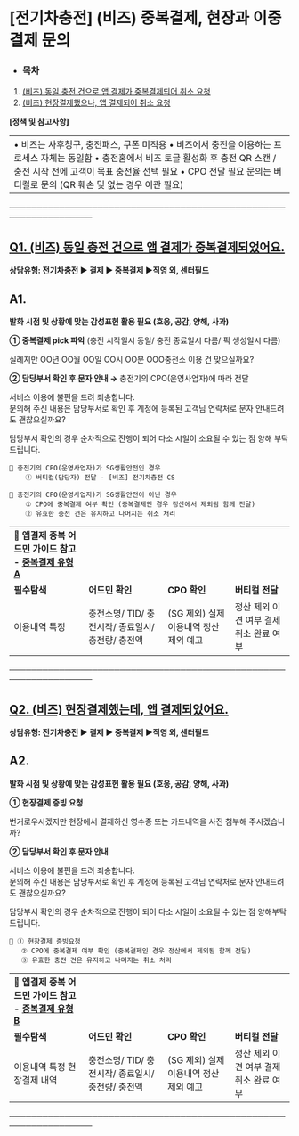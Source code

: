 # [전기차충전] (비즈) 중복결제, 현장과 이중결제 문의

* ### **목차**

1. [(비즈) 동일 충전 건으로 앱 결제가 중복결제되어 취소 요청](#h_01J00AV9GZJBTSJHW74W1RH952)
2. [(비즈) 현장결제했으나, 앱 결제되어 취소 요청](#01JRC13D8A6VCTHT4ZA4ARJ3F5)

**[정책 및 참고사항]**

|  |
| --- |
| • 비즈는 사후청구, 충전패스, 쿠폰 미적용 • 비즈에서 충전을 이용하는 프로세스 자체는 동일함 • 충전홈에서 비즈 토글 활성화 후 충전 QR 스캔 / 충전 시작 전에 고객이 목표 충전율 선택 필요 • CPO 전달 필요 문의는 버티컬로 문의 (QR 훼손 및 없는 경우 이관 필요) |

─────────────────────────────────────────────────────────────────

[**Q1. (비즈) 동일 충전 건으로 앱 결제가 중복결제되었어요.**](#h_01JN5VV1C5EG2MKX5HJ9SVA4HY)
-----------------------------------------------------------------------

**상담유형: 전기차충전 ▶ 결제 ▶ 중복결제 ▶직영 외, 센터필드**

**A1.**
-------

**발화 시점 및 상황에 맞는 감성표현 활용 필요 (호응, 공감, 양해, 사과)**

**① 중복결제 pick 파악** (충전 시작일시 동일/ 충전 종료일시 다름/ 픽 생성일시 다름)

실례지만 OO년 OO월 OO일 OO시 OO분 OOO충전소 이용 건 맞으실까요?

**② 담당부서 확인 후 문자 안내 →** 충전기의 CPO(운영사업자)에 따라 전달

서비스 이용에 불편을 드려 죄송합니다.  
문의해 주신 내용은 담당부서로 확인 후 계정에 등록된 고객님 연락처로 문자 안내드려도 괜찮으실까요?  
  
담당부서 확인의 경우 순차적으로 진행이 되어 다소 시일이 소요될 수 있는 점 양해 부탁드립니다.

```
📌 충전기의 CPO(운영사업자)가 SG생활안전인 경우  
    ① 버티컬(담당자) 전달 - [비즈] 전기차충전 CS  
  
📌 충전기의 CPO(운영사업자)가 SG생활안전이 아닌 경우  
    ① CPO에 중복결제 여부 확인 (중복결제인 경우 정산에서 제외됨 함께 전달)  
    ② 유효한 충전 건은 유지하고 나머지는 취소 처리  

```

|  |  |  |  |
| --- | --- | --- | --- |
| 🔎 ****앱결제 중복 어드민 가이드 참고 - [중복결제 유형 A](https://kakaomobilitysupport.zendesk.com/hc/ko/articles/45350413565337)**** | | | |
| **필수탐색** | **어드민 확인** | **CPO 확인** | **버티컬 전달** |
| 이용내역 특정 | 충전소명/ TID/ 충전시작/ 종료일시/ 충전량/ 충전액 | (SG 제외) 실제 이용내역 정산제외 예고 | 정산 제외 이견 여부 결제취소 완료 여부 |

─────────────────────────────────────────────────────────────────

[**Q2. (비즈) 현장결제했는데, 앱 결제되었어요.**](#h_01JN5VV1C5EG2MKX5HJ9SVA4HY)
----------------------------------------------------------------

**상담유형: 전기차충전 ▶ 결제 ▶ 중복결제 ▶직영 외, 센터필드**

**A2.**
-------

**발화 시점 및 상황에 맞는 감성표현 활용 필요 (호응, 공감, 양해, 사과)**

**① 현장결제 증빙 요청**

번거로우시겠지만 현장에서 결제하신 영수증 또는 카드내역을 사진 첨부해 주시겠습니까?

**② 담당부서 확인 후 문자 안내**

서비스 이용에 불편을 드려 죄송합니다.  
문의해 주신 내용은 담당부서로 확인 후 계정에 등록된 고객님 연락처로 문자 안내드려도 괜찮으실까요?  
  
담당부서 확인의 경우 순차적으로 진행이 되어 다소 시일이 소요될 수 있는 점 양해부탁드립니다.

```
📌 ① 현장결제 증빙요청  
   ② CPO에 중복결제 여부 확인 (중복결제인 경우 정산에서 제외됨 함께 전달)  
   ③ 유효한 충전 건은 유지하고 나머지는 취소 처리
```

|  |  |  |  |
| --- | --- | --- | --- |
| 🔎 ****앱결제 중복 어드민 가이드 참고 -** [**중복결제 유형 B**](https://kakaomobilitysupport.zendesk.com/hc/ko/articles/45502044325401)** | | | |
| **필수탐색** | **어드민 확인** | **CPO 확인** | **버티컬 전달** |
| 이용내역 특정 현장결제 내역 | 충전소명/ TID/ 충전시작/ 종료일시/ 충전량/ 충전액 | (SG 제외) 실제 이용내역 정산제외 예고 | 정산 제외 이견 여부 결제취소 완료 여부 |

─────────────────────────────────────────────────────────────────